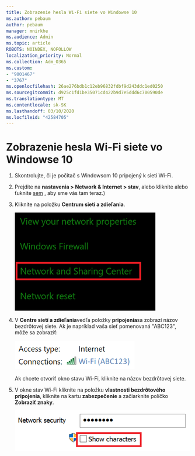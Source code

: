 ```yaml
---
title: Zobrazenie hesla Wi-Fi siete vo Windowse 10
ms.author: pebaum
author: pebaum
manager: mnirkhe
ms.audience: Admin
ms.topic: article
ROBOTS: NOINDEX, NOFOLLOW
localization_priority: Normal
ms.collection: Adm_O365
ms.custom:
- "9001467"
- "3767"
ms.openlocfilehash: 26ae276bdb1c12eb96832fdbf9d243ddc1ed0250
ms.sourcegitcommit: d925c1fd1be35071cd422b9d7e5ddd6c700590de
ms.translationtype: MT
ms.contentlocale: sk-SK
ms.lasthandoff: 03/10/2020
ms.locfileid: "42584705"
---
```

# <a name="view-wi-fi-network-password-in-windows-10"></a>Zobrazenie hesla Wi-Fi siete vo Windowse 10

1. Skontrolujte, či je počítač s Windowsom 10 pripojený k sieti Wi-Fi.

2. Prejdite na **nastavenia > Network & Internet > stav**, alebo kliknite alebo ťuknite [sem](ms-settings:network?activationSource=GetHelp) , aby sme vás tam teraz.)

3. Kliknite na položku **Centrum sietí a zdieľania**.

    ![Centrum sietí a zdieľania.](media/network-sharing-center.png)

4. V **Centre sietí a zdieľania**vedľa položky **pripojenia**sa zobrazí názov bezdrôtovej siete. Ak je napríklad vaša sieť pomenovaná "ABC123", môže sa zobraziť:

    ![Sieťové pripojenia.](media/network-connections.png)

    Ak chcete otvoriť okno stavu Wi-Fi, kliknite na názov bezdrôtovej siete. 

5. V okne stav Wi-Fi kliknite na položku **vlastnosti bezdrôtového pripojenia**, kliknite na kartu **zabezpečenie** a začiarknite políčko **Zobraziť znaky**.

    ![Zobraziť znaky Wi-Fi hesla.](media/show-password-characters.png)

